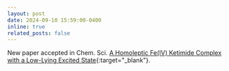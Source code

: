 ```yaml
---
layout: post
date: 2024-09-10 15:59:00-0400
inline: true
related_posts: false
---
```


New paper accepted in Chem. Sci. [A Homoleptic Fe(IV) Ketimide Complex with a Low-Lying Excited State](https://pubs.rsc.org/en/content/articlelanding/2024/sc/d4sc04880f){:target="_blank"}.
